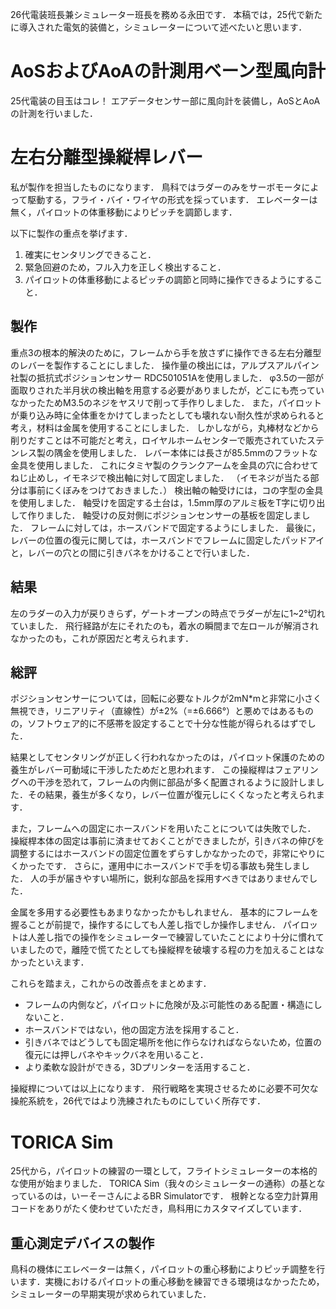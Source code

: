 26代電装班長兼シミュレーター班長を務める永田です．
本稿では，25代で新たに導入された電気的装備と，シミュレーターについて述べたいと思います．

# AoSおよびAoAの計測用ベーン型風向計

25代電装の目玉はコレ！
エアデータセンサー部に風向計を装備し，AoSとAoAの計測を行いました．

# 左右分離型操縦桿レバー

私が製作を担当したものになります．
鳥科ではラダーのみをサーボモータによって駆動する，フライ・バイ・ワイヤの形式を採っています．
エレベーターは無く，パイロットの体重移動によりピッチを調節します．

以下に製作の重点を挙げます．
1. 確実にセンタリングできること．
2. 緊急回避のため，フル入力を正しく検出すること．
3. パイロットの体重移動によるピッチの調節と同時に操作できるようにすること．

## 製作
重点3の根本的解決のために，フレームから手を放さずに操作できる左右分離型のレバーを製作することにしました．
操作量の検出には，アルプスアルパイン社製の抵抗式ポジションセンサー RDC501051Aを使用しました．
φ3.5の一部が面取りされた半月状の検出軸を用意する必要がありましたが，どこにも売っていなかったためM3.5のネジをヤスリで削って手作りしました．
また，パイロットが乗り込み時に全体重をかけてしまったとしても壊れない耐久性が求められると考え，材料は金属を使用することにしました．
しかしながら，丸棒材などから削りだすことは不可能だと考え，ロイヤルホームセンターで販売されていたステンレス製の隅金を使用しました．
レバー本体には長さが85.5mmのフラットな金具を使用しました．
これにタミヤ製のクランクアームを金具の穴に合わせてねじ止めし，イモネジで検出軸に対して固定しました．
（イモネジが当たる部分は事前にくぼみをつけておきました．）
検出軸の軸受けには，コの字型の金具を使用しました．
軸受けを固定する土台は，1.5mm厚のアルミ板をT字に切り出して作りました．
軸受けの反対側にポジションセンサーの基板を固定しました．
フレームに対しては，ホースバンドで固定するようにしました．
最後に，レバーの位置の復元に関しては，ホースバンドでフレームに固定したパッドアイと，レバーの穴との間に引きバネをかけることで行いました．

## 結果
左のラダーの入力が戻りきらず，ゲートオープンの時点でラダーが左に1~2°切れていました．
飛行経路が左にそれたのも，着水の瞬間まで左ロールが解消されなかったのも，これが原因だと考えられます．

## 総評
ポジションセンサーについては，回転に必要なトルクが2mN*mと非常に小さく無視でき，リニアリティ（直線性）が±2%（=±6.666°）と悪めではあるものの，ソフトウェア的に不感帯を設定することで十分な性能が得られるはずでした．

結果としてセンタリングが正しく行われなかったのは，パイロット保護のための養生がレバー可動域に干渉したためだと思われます．
この操縦桿はフェアリングへの干渉を恐れて，フレームの内側に部品が多く配置されるように設計しました．その結果，養生が多くなり，レバー位置が復元しにくくなったと考えられます．

また，フレームへの固定にホースバンドを用いたことについては失敗でした．
操縦桿本体の固定は事前に済ませておくことができましたが，引きバネの伸びを調整するにはホースバンドの固定位置をずらすしかなかったので，非常にやりにくかったです．
さらに，運用中にホースバンドで手を切る事故も発生しました．
人の手が届きやすい場所に，鋭利な部品を採用すべきではありませんでした．

金属を多用する必要性もあまりなかったかもしれません．
基本的にフレームを握ることが前提で，操作するにしても人差し指でしか操作しません．
パイロットは人差し指での操作をシミュレーターで練習していたことにより十分に慣れていましたので，離陸で慌てたとしても操縦桿を破壊する程の力を加えることはなかったといえます．

これらを踏まえ，これからの改善点をまとめます．
- フレームの内側など，パイロットに危険が及ぶ可能性のある配置・構造にしないこと．
- ホースバンドではない，他の固定方法を採用すること．
- 引きバネではどうしても固定場所を他に作らなければならないため，位置の復元には押しバネやキックバネを用いること．
- より柔軟な設計ができる，3Dプリンターを活用すること．

操縦桿については以上になります．
飛行戦略を実現させるために必要不可欠な操舵系統を，26代ではより洗練されたものにしていく所存です．

# TORICA Sim

25代から，パイロットの練習の一環として，フライトシミュレーターの本格的な使用が始まりました．
TORICA Sim（我々のシミュレーターの通称）の基となっているのは，いーそーさんによるBR Simulatorです．
根幹となる空力計算用コードをありがたく使わせていただき，鳥科用にカスタマイズしています．

## 重心測定デバイスの製作
鳥科の機体にエレベーターは無く，パイロットの重心移動によりピッチ調整を行います．実機におけるパイロットの重心移動を練習できる環境はなかったため，シミュレーターの早期実現が求められていました．